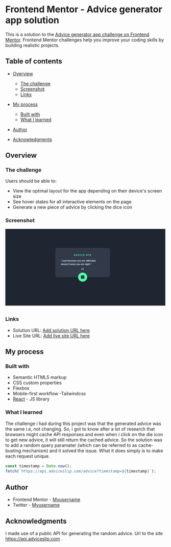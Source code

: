 # Frontend Mentor - Advice generator app solution

This is a solution to the [Advice generator app challenge on Frontend Mentor](https://www.frontendmentor.io/challenges/advice-generator-app-QdUG-13db). Frontend Mentor challenges help you improve your coding skills by building realistic projects.

## Table of contents

- [Overview](#overview)
  - [The challenge](#the-challenge)
  - [Screenshot](#screenshot)
  - [Links](#links)
- [My process](#my-process)

  - [Built with](#built-with)
  - [What I learned](#what-i-learned)

- [Author](#author)
- [Acknowledgments](#acknowledgments)

## Overview

### The challenge

Users should be able to:

- View the optimal layout for the app depending on their device's screen size
- See hover states for all interactive elements on the page
- Generate a new piece of advice by clicking the dice icon

### Screenshot

![](./src/assets/advice%20generator.png)

### Links

- Solution URL: [Add solution URL here](https://your-solution-url.com)
- Live Site URL: [Add live site URL here](https://your-live-site-url.com)

## My process

### Built with

- Semantic HTML5 markup
- CSS custom properties
- Flexbox
- Mobile-first workflow
  -Tailwindcss
- [React](https://reactjs.org/) - JS library

### What I learned

The challenge i had during this project was that the generated advice was the same i.e, not changing. So, i got to know after a lot of research that browsers might cache API responses and even when i click on the die icon to get new advice, it will still return the cached advice. So the solution was to add a random query paramater (which can be referred to as cache-busting mechanism) and it solved the issue. What it does simply is to make each request unique.

```js
const timestamp = Date.now();
fetch(`https://api.adviceslip.com/advice?timestamp=${timestamp}`);
```

## Author

- Frontend Mentor - [Myusername](https://www.frontendmentor.io/profile/LivingHopeDev)
- Twitter - [Myusername](https://www.twitter.com/adewobiadetayo)

## Acknowledgments

I made use of a public API for generating the random advice. Url to the site https://api.adviceslip.com .
